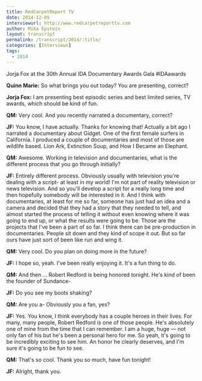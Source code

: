 ```yaml
---
title: RedCarpetReport TV
date: 2014-12-05
interviewurl: http://www.redcarpetreporttv.com
author: Mika Epstein
layout: transcript
permalink: /transcript/2014/:title/
categories: [Interviews]
tags:
  - 2014
---
```


Jorja Fox at the 30th Annual IDA Documentary Awards Gala #IDAawards

**Quinn Marie:** So what brings you out today? You are presenting, correct?

**Jorja Fox:** I am presenting best episodic series and best limited series, TV awards, which should be kind of fun.

**QM:** Very cool. And you recently narrated a documentary, correct?

**JF:** You know, I have actually. Thanks for knowing that! Actually a bit ago I narrated a documentary about Gidget. One of the first female surfers in California. I produced a couple of documentaries and most of those are wildlife based. Lion Ark, Extinction Soup, and How I Became an Elephant.

**QM:** Awesome. Working in television and documentaries, what is the different process that you go through initially? 

**JF:** Entirely different process. Obviously usually with television you're dealing with a script- at least in my world! I'm not part of reality television or news television. And so you'll develop a script for a really long time and then hopefully somebody will be interested in it. And I think with documentaries, at least for me so far, someone has just had an idea and a camera and decided that they had a story that they needed to tell, and almost started the process of telling it without even knowing where it was going to end up, or what the results were going to be. Those are the projects that I've been a part of so far. I think there can be pre-production in documentaries. People sit down and they kind of scope it out. But so far ours have just sort of been like run and wing it.

**QM:** Very cool. Do you plan on doing more in the future?

**JF:** I hope so, yeah. I've been really enjoying it. It's a fun thing to do.

**QM:** And then ... Robert Redford is being honored tonight. He's kind of been the founder of Sundance-

**JF:** Do you see my boots shaking?

**QM:** Are you a- Obviously you a fan, yes?

**JF:** Yes. You know, I think everybody has a couple heroes in their lives. For many, many people, Robert Redford is one of those people. He's absolutely one of mine from the time that I can remember. I am a huge, huge &#8212; not only fan of his but he's been a personal hero for me. So yeah, it's going to be incredibly exciting to see him. An honor he clearly deserves, and I'm sure it's going to be fun to see.

**QM:** That's so cool. Thank you so much, have fun tonight!

**JF:** Alright, thank you.

